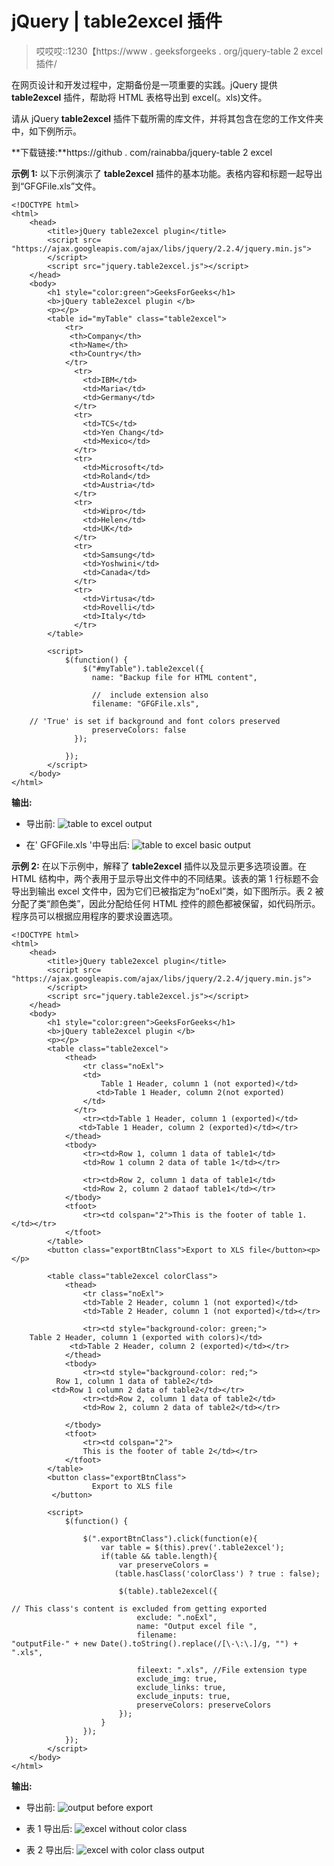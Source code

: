# jQuery | table2excel 插件

> 哎哎哎::1230【https://www . geeksforgeeks . org/jquery-table 2 excel 插件/

在网页设计和开发过程中，定期备份是一项重要的实践。jQuery 提供 **table2excel** 插件，帮助将 HTML 表格导出到 excel(。xls)文件。

请从 jQuery **table2excel** 插件下载所需的库文件，并将其包含在您的工作文件夹中，如下例所示。

**下载链接:**https://github . com/rainabba/jquery-table 2 excel

**示例 1:** 以下示例演示了 **table2excel** 插件的基本功能。表格内容和标题一起导出到“GFGFile.xls”文件。

```
<!DOCTYPE html>
<html>
    <head>
        <title>jQuery table2excel plugin</title>
        <script src=
"https://ajax.googleapis.com/ajax/libs/jquery/2.2.4/jquery.min.js">
        </script>
        <script src="jquery.table2excel.js"></script>
    </head>
    <body>
        <h1 style="color:green">GeeksForGeeks</h1>
        <b>jQuery table2excel plugin </b>
        <p></p>
        <table id="myTable" class="table2excel">
            <tr>
             <th>Company</th>
             <th>Name</th>
             <th>Country</th>
            </tr>
              <tr>
                <td>IBM</td>
                <td>Maria</td>
                <td>Germany</td>
              </tr>
              <tr>
                <td>TCS</td>
                <td>Yen Chang</td>
                <td>Mexico</td>
              </tr>
              <tr>
                <td>Microsoft</td>
                <td>Roland</td>
                <td>Austria</td>
              </tr>
              <tr>
                <td>Wipro</td>
                <td>Helen</td>
                <td>UK</td>
              </tr>
              <tr>
                <td>Samsung</td>
                <td>Yoshwini</td>
                <td>Canada</td>
              </tr>
              <tr>
                <td>Virtusa</td>
                <td>Rovelli</td>
                <td>Italy</td>
              </tr>
        </table>        

        <script>
            $(function() {
                $("#myTable").table2excel({
                  name: "Backup file for HTML content",

                  //  include extension also
                  filename: "GFGFile.xls",

    // 'True' is set if background and font colors preserved
                  preserveColors: false 
              });        

            });
        </script>
    </body>
</html>
```

**输出:**

*   导出前:
    ![](img/aa87c03922d66a7c40eb04c1fc39e6e9.png "table to excel output")

*   在' GFGFile.xls '中导出后:
    ![](img/38ecd975c8df312253e4a94f90391a48.png "table to excel basic output")

**示例 2:** 在以下示例中，解释了 **table2excel** 插件以及显示更多选项设置。在 HTML 结构中，两个表用于显示导出文件中的不同结果。该表的第 1 行标题不会导出到输出 excel 文件中，因为它们已被指定为“noExl”类，如下图所示。表 2 被分配了类“颜色类”，因此分配给任何 HTML 控件的颜色都被保留，如代码所示。程序员可以根据应用程序的要求设置选项。

```
<!DOCTYPE html>
<html>
    <head>
        <title>jQuery table2excel plugin</title>
        <script src=
"https://ajax.googleapis.com/ajax/libs/jquery/2.2.4/jquery.min.js">
        </script>
        <script src="jquery.table2excel.js"></script>
    </head>
    <body>
        <h1 style="color:green">GeeksForGeeks</h1>
        <b>jQuery table2excel plugin </b>
        <p></p>
        <table class="table2excel">
            <thead>
                <tr class="noExl">
                <td>
                    Table 1 Header, column 1 (not exported)</td>
                   <td>Table 1 Header, column 2(not exported)
                </td>
              </tr>
                <tr><td>Table 1 Header, column 1 (exported)</td>
               <td>Table 1 Header, column 2 (exported)</td></tr>
            </thead>
            <tbody>
                <tr><td>Row 1, column 1 data of table1</td>
                <td>Row 1 column 2 data of table 1</td></tr>

                <tr><td>Row 2, column 1 data of table1</td>
                <td>Row 2, column 2 dataof table1</td></tr>
            </tbody>
            <tfoot>
                <tr><td colspan="2">This is the footer of table 1.</td></tr>
            </tfoot>
        </table>
        <button class="exportBtnClass">Export to XLS file</button><p></p>

        <table class="table2excel colorClass">
            <thead>
                <tr class="noExl">
                <td>Table 2 Header, column 1 (not exported)</td>
                <td>Table 2 Header, column 1 (not exported)</td></tr>

                <tr><td style="background-color: green;">
    Table 2 Header, column 1 (exported with colors)</td>
             <td>Table 2 Header, column 2 (exported)</td></tr>
            </thead>
            <tbody>
                <tr><td style="background-color: red;">
          Row 1, column 1 data of table2</td>
         <td>Row 1 column 2 data of table2</td></tr>
                <tr><td>Row 2, column 1 data of table2</td>
                <td>Row 2, column 2 data of table2</td></tr>

            </tbody>
            <tfoot>
                <tr><td colspan="2">
                This is the footer of table 2</td></tr>
            </tfoot>
        </table>
        <button class="exportBtnClass">
                  Export to XLS file
         </button>

        <script>
            $(function() {

                $(".exportBtnClass").click(function(e){
                    var table = $(this).prev('.table2excel');
                    if(table && table.length){
                        var preserveColors = 
                       (table.hasClass('colorClass') ? true : false);

                        $(table).table2excel({

// This class's content is excluded from getting exported
                            exclude: ".noExl", 
                            name: "Output excel file ",
                            filename: 
"outputFile-" + new Date().toString().replace(/[\-\:\.]/g, "") + ".xls",

                            fileext: ".xls", //File extension type
                            exclude_img: true,
                            exclude_links: true,
                            exclude_inputs: true,
                            preserveColors: preserveColors
                        });
                    }
                });        
            });
        </script>
    </body>
</html>
```

**输出:**

*   导出前:
    ![](img/0fd98cf5d852c8a5f854c63eda17f2b3.png "output before export")

*   表 1 导出后:
    ![](img/193e067879a3194abf04b638ecf86583.png "excel without color class")

*   表 2 导出后:
    ![](img/d3613b6e9a5902163a3629bfe90b664b.png "excel with color class output")